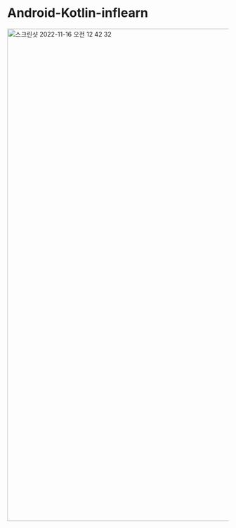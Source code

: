 # Android-Kotlin-inflearn

<img width="1119" alt="스크린샷 2022-11-16 오전 12 42 32" src="https://user-images.githubusercontent.com/81704418/201962357-0f6ce46b-78ff-459a-88d7-5bf3707c1a9f.png">
